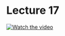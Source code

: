 # Lecture 17

[![Watch the video](https://img.youtube.com/vi/oztV6PEflA0/0.jpg)](https://www.youtube.com/watch?v=oztV6PEflA0&list=PL-h0BZdG_K4myglyF0owcVh9a0oO_arhD&index=17)
